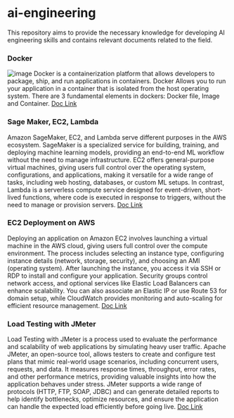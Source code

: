 # ai-engineering

This repository aims to provide the necessary knowledge for developing AI engineering skills and contains relevant documents related to the field.


### Docker
![image](https://github.com/user-attachments/assets/d29946c3-1e1b-41ca-823b-dd8609620f3e)
Docker is a containerization platform that allows developers to package, ship, and run applications in containers. 
Docker Allows you to run your application in a container that is isolated from the host operating system.
There are 3 fundamental elements in dockers: Docker file, Image and Container. 
[Doc Link](https://docs.google.com/document/d/1XPQNgnK6lg7UoFYMyrD8gZN6FNn16U4n984ugYBE1Uo/edit?usp=sharing)


### Sage Maker, EC2, Lambda
Amazon SageMaker, EC2, and Lambda serve different purposes in the AWS ecosystem. SageMaker is a specialized service for building, training, and deploying machine learning models, providing an end-to-end ML workflow without the need to manage infrastructure. EC2 offers general-purpose virtual machines, giving users full control over the operating system, configurations, and applications, making it versatile for a wide range of tasks, including web hosting, databases, or custom ML setups. In contrast, Lambda is a serverless compute service designed for event-driven, short-lived functions, where code is executed in response to triggers, without the need to manage or provision servers.
[Doc Link](https://docs.google.com/document/d/1UwYGFcGIdPtee9nYPWWH_XtREjYdNgyzVzis26lmcVk/edit?usp=sharing)

### EC2 Deployment on AWS
Deploying an application on Amazon EC2 involves launching a virtual machine in the AWS cloud, giving users full control over the compute environment. The process includes selecting an instance type, configuring instance details (network, storage, security), and choosing an AMI (operating system). After launching the instance, you access it via SSH or RDP to install and configure your application. Security groups control network access, and optional services like Elastic Load Balancers can enhance scalability. You can also associate an Elastic IP or use Route 53 for domain setup, while CloudWatch provides monitoring and auto-scaling for efficient resource management.
[Doc Link](https://docs.google.com/document/d/1ynYswb92gGC7xJkBy0fVRCGiu9-UketU/edit?usp=sharing&ouid=112002462361361896203&rtpof=true&sd=true)

### Load Testing with JMeter
Load Testing with JMeter is a process used to evaluate the performance and scalability of web applications by simulating heavy user traffic. Apache JMeter, an open-source tool, allows testers to create and configure test plans that mimic real-world usage scenarios, including concurrent users, requests, and data. It measures response times, throughput, error rates, and other performance metrics, providing valuable insights into how the application behaves under stress. JMeter supports a wide range of protocols (HTTP, FTP, SOAP, JDBC) and can generate detailed reports to help identify bottlenecks, optimize resources, and ensure the application can handle the expected load efficiently before going live.
[Doc Link](https://docs.google.com/document/d/1nToFXjV6ZAd17PgmKSQFOzLV-wo6RLbwTFlv1LrMKg0/edit?usp=sharing)
